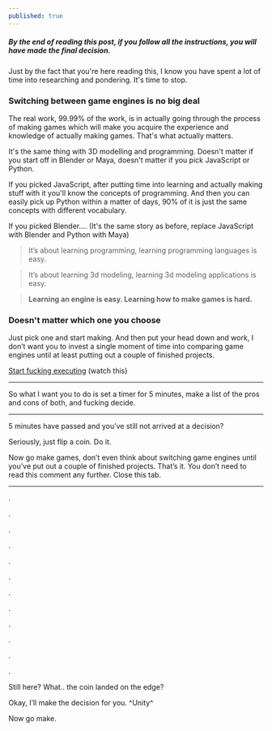 ```yaml
---
published: true
---
```

##### By the end of reading this post, if you follow all the instructions, you will have made the final decision.

Just by the fact that you're here reading this, I know you have spent a lot of time into researching and pondering. It's time to stop.
### Switching between game engines is no big deal

The real work, 99.99% of the work, is in actually going through the process of making games which will make you acquire the experience and knowledge of actually making games. That's what actually matters.

It's the same thing with 3D modelling and programming. Doesn't matter if you start off in Blender or Maya, doesn't matter if you pick JavaScript or Python.

If you picked JavaScript, after putting time into learning and actually making stuff with it you'll know the concepts of programming. And then you can easily pick up Python within a matter of days, 90% of it is just the same concepts with different vocabulary.

If you picked Blender.... (It's the same story as before, replace JavaScript with Blender and Python with Maya)


> It’s about learning programming, learning programming languages is easy.

> It’s about learning 3d modeling, learning 3d modeling applications is easy.

> **Learning an engine is easy. Learning how to make games is hard.**



### Doesn't matter which one you choose

Just pick one and start making. And then put your head down and work, I don’t want you to invest a single moment of time into comparing game engines until at least putting out a couple of finished projects.

[Start fucking executing](https://youtu.be/Q5jiifErFEE) (watch this)

---

So what I want you to do is set a timer for 5 minutes, make a list of the pros and cons of both, and fucking decide.

---

5 minutes have passed and you’ve still not arrived at a decision?

Seriously, just flip a coin. Do it.

Now go make games, don’t even think about switching game engines until you’ve put out a couple of finished projects. That’s it. You don’t need to read this comment any further. Close this tab.

---

.

.

.

.

.

.

.

.

.

.

.

.

Still here? What.. the coin landed on the edge?

Okay, I’ll make the decision for you. ^Unity^

Now go make.
